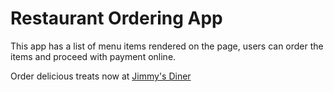 # Restaurant Ordering App

This app has a list of menu items rendered on the page, users can order the items and proceed with payment online.

Order delicious treats now at [Jimmy's Diner](https://bejewelled-kelpie-c8413a.netlify.app/ "Jimmy's Diner")

